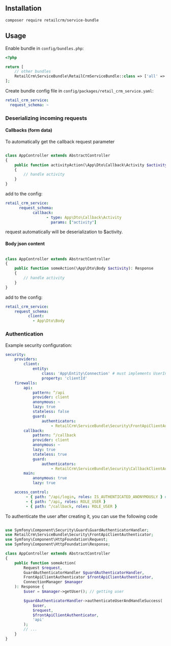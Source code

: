 ## Installation

`composer require retailcrm/service-bundle`

## Usage

Enable bundle in `config/bundles.php`:

```php
<?php

return [
    // other bundles
    RetailCrm\ServiceBundle\RetailCrmServiceBundle::class => ['all' => true]
];

```

Create bundle config file in `config/packages/retail_crm_service.yaml`:

```yaml
retail_crm_service:
  request_schema: ~
```

### Deserializing incoming requests

#### Callbacks (form data)

To automatically get the callback request parameter

```php

class AppController extends AbstractController
{
    public function activityAction(\App\Dto\Callback\Activity $activity): Response
    {
        // handle activity
    }
}

```

add to the config:

```yaml
retail_crm_service:
      request_schema:
            callback:
                  - type: App\Dto\Callback\Activity
                    params: ["activity"]
```

request automatically will be deserialization to $activity.

#### Body json content

```php

class AppController extends AbstractController
{
    public function someAction(\App\Dto\Body $activity): Response
    {
        // handle activity
    }
}

```

add to the config:

```yaml
retail_crm_service:
    request_schema:
          client:
            - App\Dto\Body
```

### Authentication

Example security configuration:

```yaml
security:
    providers:
        client:
            entity:
                class: 'App\Entity\Connection' # must implements UserInterface
                property: 'clientId'
    firewalls:
        api:
            pattern: ^/api
            provider: client
            anonymous: ~
            lazy: true
            stateless: false
            guard:
                authenticators:
                    - RetailCrm\ServiceBundle\Security\FrontApiClientAuthenticator
        callback:
            pattern: ^/callback
            provider: client
            anonymous: ~
            lazy: true
            stateless: true
            guard:
                authenticators:
                    - RetailCrm\ServiceBundle\Security\CallbackClientAuthenticator
        main:
            anonymous: true
            lazy: true

    access_control:
         - { path: ^/api/login, roles: IS_AUTHENTICATED_ANONYMOUSLY } # login for programmatically authentication user
         - { path: ^/api, roles: ROLE_USER }
         - { path: ^/callback, roles: ROLE_USER }
```

To authenticate the user after creating it, you can use the following code

```php

use Symfony\Component\Security\Guard\GuardAuthenticatorHandler;
use RetailCrm\ServiceBundle\Security\FrontApiClientAuthenticator;
use Symfony\Component\HttpFoundation\Request;
use Symfony\Component\HttpFoundation\Response;

class AppController extends AbstractController
{
    public function someAction(
        Request $request,
        GuardAuthenticatorHandler $guardAuthenticatorHandler,
        FrontApiClientAuthenticator $frontApiClientAuthenticator,
        ConnectionManager $manager
    ): Response {
        $user = $manager->getUser(); // getting user

        $guardAuthenticatorHandler->authenticateUserAndHandleSuccess(
            $user,
            $request,
            $frontApiClientAuthenticator,
            'api'
        );
        // ...
    }
}

```
